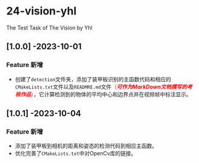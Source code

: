 # 24-vision-yhl
The Test Task of The Vision by Yhl

## [1.0.0] -2023-10-01

### Feature 新增

+ 创建了`detection`文件夹，添加了装甲板识别的主函数代码和相应的`CMakeLists.txt`文件以及`READMRE.md`文件<font color=#FF0000>（***可作为MarkDown文档撰写的考核作品***）</font>，它计算检测到的物体的平均中心和边界点并在视频帧中标注显示。

## [1.0.1] -2023-10-04

### Feature 新增

+ 添加了装甲板到相机的距离和姿态的检测代码到相应主函数。
+ 优化完善了`CMakeLists.txt`中对OpenCv库的链接。
